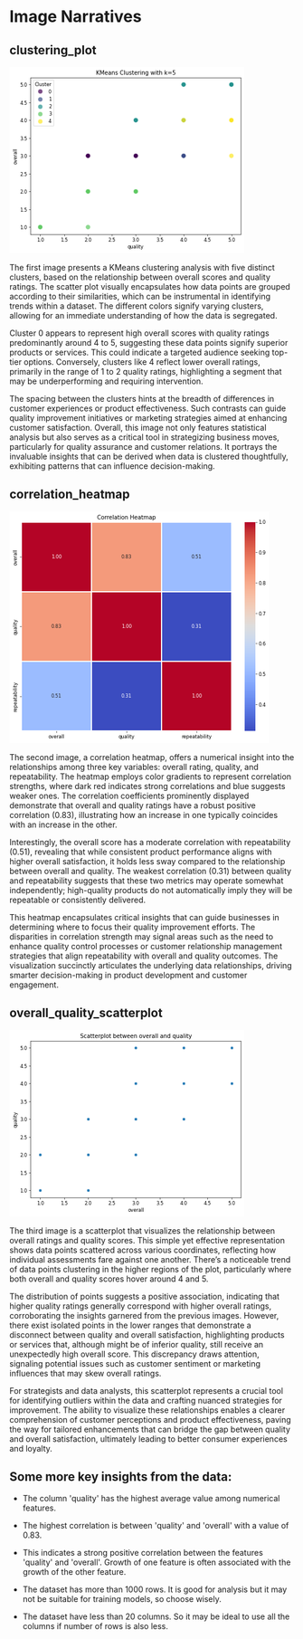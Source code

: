 # Image Narratives

## clustering_plot

![clustering_plot.png](./clustering_plot.png)

The first image presents a KMeans clustering analysis with five distinct clusters, based on the relationship between overall scores and quality ratings. The scatter plot visually encapsulates how data points are grouped according to their similarities, which can be instrumental in identifying trends within a dataset. The different colors signify varying clusters, allowing for an immediate understanding of how the data is segregated.

Cluster 0 appears to represent high overall scores with quality ratings predominantly around 4 to 5, suggesting these data points signify superior products or services. This could indicate a targeted audience seeking top-tier options. Conversely, clusters like 4 reflect lower overall ratings, primarily in the range of 1 to 2 quality ratings, highlighting a segment that may be underperforming and requiring intervention.

The spacing between the clusters hints at the breadth of differences in customer experiences or product effectiveness. Such contrasts can guide quality improvement initiatives or marketing strategies aimed at enhancing customer satisfaction. Overall, this image not only features statistical analysis but also serves as a critical tool in strategizing business moves, particularly for quality assurance and customer relations. It portrays the invaluable insights that can be derived when data is clustered thoughtfully, exhibiting patterns that can influence decision-making.

## correlation_heatmap

![correlation_heatmap.png](./correlation_heatmap.png)

The second image, a correlation heatmap, offers a numerical insight into the relationships among three key variables: overall rating, quality, and repeatability. The heatmap employs color gradients to represent correlation strengths, where dark red indicates strong correlations and blue suggests weaker ones. The correlation coefficients prominently displayed demonstrate that overall and quality ratings have a robust positive correlation (0.83), illustrating how an increase in one typically coincides with an increase in the other.

Interestingly, the overall score has a moderate correlation with repeatability (0.51), revealing that while consistent product performance aligns with higher overall satisfaction, it holds less sway compared to the relationship between overall and quality. The weakest correlation (0.31) between quality and repeatability suggests that these two metrics may operate somewhat independently; high-quality products do not automatically imply they will be repeatable or consistently delivered.

This heatmap encapsulates critical insights that can guide businesses in determining where to focus their quality improvement efforts. The disparities in correlation strength may signal areas such as the need to enhance quality control processes or customer relationship management strategies that align repeatability with overall and quality outcomes. The visualization succinctly articulates the underlying data relationships, driving smarter decision-making in product development and customer engagement.

## overall_quality_scatterplot

![overall_quality_scatterplot.png](./overall_quality_scatterplot.png)

The third image is a scatterplot that visualizes the relationship between overall ratings and quality scores. This simple yet effective representation shows data points scattered across various coordinates, reflecting how individual assessments fare against one another. There’s a noticeable trend of data points clustering in the higher regions of the plot, particularly where both overall and quality scores hover around 4 and 5.

The distribution of points suggests a positive association, indicating that higher quality ratings generally correspond with higher overall ratings, corroborating the insights garnered from the previous images. However, there exist isolated points in the lower ranges that demonstrate a disconnect between quality and overall satisfaction, highlighting products or services that, although might be of inferior quality, still receive an unexpectedly high overall score. This discrepancy draws attention, signaling potential issues such as customer sentiment or marketing influences that may skew overall ratings.

For strategists and data analysts, this scatterplot represents a crucial tool for identifying outliers within the data and crafting nuanced strategies for improvement. The ability to visualize these relationships enables a clearer comprehension of customer perceptions and product effectiveness, paving the way for tailored enhancements that can bridge the gap between quality and overall satisfaction, ultimately leading to better consumer experiences and loyalty.



## Some more key insights from the data:

- The column 'quality' has the highest average value among numerical features.

- The highest correlation is between 'quality' and 'overall' with a value of 0.83.

- This indicates a strong positive correlation between the features 'quality' and 'overall'. Growth of one feature is often associated with the growth of the other feature.

- The dataset has more than 1000 rows. It is good for analysis but it may not be suitable for training models, so choose wisely.

- The dataset have less than 20 columns. So it may be ideal to use all the columns if number of rows is also less.

